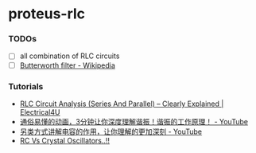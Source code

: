 proteus-rlc
===========
### TODOs
- [ ] all combination of RLC circuits
- [ ] [Butterworth filter - Wikipedia](https://en.wikipedia.org/wiki/Butterworth_filter)

### Tutorials
- [RLC Circuit Analysis (Series And Parallel) – Clearly Explained | Electrical4U](https://www.electrical4u.com/rlc-circuit/)
- [通俗易懂的动画，3分钟让你深度理解谐振！谐振的工作原理！ - YouTube](https://www.youtube.com/watch?v=l-0Weh6IY7g)
- [另类方式讲解电容的作用，让你理解的更加深刻 - YouTube](https://www.youtube.com/watch?v=QLZ5TQ3G3rs)
- [RC Vs Crystal Oscillators..!!](https://www.linkedin.com/pulse/rc-vs-crystal-oscillators-gokul-dhandapani)
